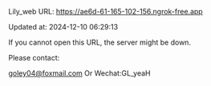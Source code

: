 Lily_web URL: https://ae6d-61-165-102-156.ngrok-free.app

Updated at: 2024-12-10 06:29:13

If you cannot open this URL, the server might be down.

Please contact: 

goley04@foxmail.com Or Wechat:GL_yeaH